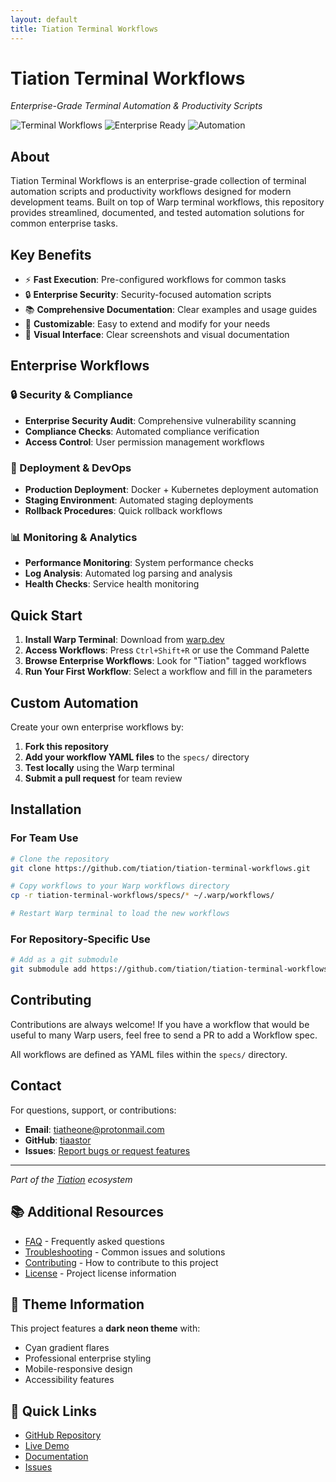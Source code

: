 ```yaml
---
layout: default
title: Tiation Terminal Workflows
---
```


# Tiation Terminal Workflows

*Enterprise-Grade Terminal Automation & Productivity Scripts*

![Terminal Workflows](https://img.shields.io/badge/Warp-Terminal-blue?style=for-the-badge&logo=terminal) ![Enterprise Ready](https://img.shields.io/badge/Enterprise-Ready-green?style=for-the-badge) ![Automation](https://img.shields.io/badge/Automation-Workflows-orange?style=for-the-badge)

## About

Tiation Terminal Workflows is an enterprise-grade collection of terminal automation scripts and productivity workflows designed for modern development teams. Built on top of Warp terminal workflows, this repository provides streamlined, documented, and tested automation solutions for common enterprise tasks.

## Key Benefits

- ⚡ **Fast Execution**: Pre-configured workflows for common tasks
- 🔒 **Enterprise Security**: Security-focused automation scripts
- 📚 **Comprehensive Documentation**: Clear examples and usage guides
- 🔧 **Customizable**: Easy to extend and modify for your needs
- 🎨 **Visual Interface**: Clear screenshots and visual documentation

## Enterprise Workflows

### 🔒 Security & Compliance
- **Enterprise Security Audit**: Comprehensive vulnerability scanning
- **Compliance Checks**: Automated compliance verification
- **Access Control**: User permission management workflows

### 🚀 Deployment & DevOps
- **Production Deployment**: Docker + Kubernetes deployment automation
- **Staging Environment**: Automated staging deployments
- **Rollback Procedures**: Quick rollback workflows

### 📊 Monitoring & Analytics
- **Performance Monitoring**: System performance checks
- **Log Analysis**: Automated log parsing and analysis
- **Health Checks**: Service health monitoring

## Quick Start

1. **Install Warp Terminal**: Download from [warp.dev](https://warp.dev)
2. **Access Workflows**: Press `Ctrl+Shift+R` or use the Command Palette
3. **Browse Enterprise Workflows**: Look for "Tiation" tagged workflows
4. **Run Your First Workflow**: Select a workflow and fill in the parameters

## Custom Automation

Create your own enterprise workflows by:

1. **Fork this repository**
2. **Add your workflow YAML files** to the `specs/` directory
3. **Test locally** using the Warp terminal
4. **Submit a pull request** for team review

## Installation

### For Team Use

```bash
# Clone the repository
git clone https://github.com/tiation/tiation-terminal-workflows.git

# Copy workflows to your Warp workflows directory
cp -r tiation-terminal-workflows/specs/* ~/.warp/workflows/

# Restart Warp terminal to load the new workflows
```

### For Repository-Specific Use

```bash
# Add as a git submodule
git submodule add https://github.com/tiation/tiation-terminal-workflows.git .warp/workflows
```

## Contributing

Contributions are always welcome! If you have a workflow that would be useful to many Warp users, feel free to send a PR to add a Workflow spec.

All workflows are defined as YAML files within the `specs/` directory.

## Contact

For questions, support, or contributions:

- **Email**: [tiatheone@protonmail.com](mailto:tiatheone@protonmail.com)
- **GitHub**: [tiaastor](https://github.com/tiaastor)
- **Issues**: [Report bugs or request features](https://github.com/tiation/tiation-terminal-workflows/issues)

---

*Part of the [Tiation](https://github.com/tiation) ecosystem*

## 📚 Additional Resources

- [FAQ](faq.md) - Frequently asked questions
- [Troubleshooting](troubleshooting.md) - Common issues and solutions
- [Contributing](../CONTRIBUTING.md) - How to contribute to this project
- [License](../LICENSE) - Project license information

## 🎨 Theme Information

This project features a **dark neon theme** with:
- Cyan gradient flares
- Professional enterprise styling
- Mobile-responsive design
- Accessibility features

## 🚀 Quick Links

- [GitHub Repository](https://github.com/TiaAstor/tiation-terminal-workflows)
- [Live Demo](https://tiation.github.io/tiation-terminal-workflows)
- [Documentation](https://github.com/TiaAstor/tiation-terminal-workflows/wiki)
- [Issues](https://github.com/TiaAstor/tiation-terminal-workflows/issues)

